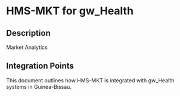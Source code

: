 # HMS-MKT for gw_Health

## Description

Market Analytics

## Integration Points

This document outlines how HMS-MKT is integrated with gw_Health systems in Guinea-Bissau.

